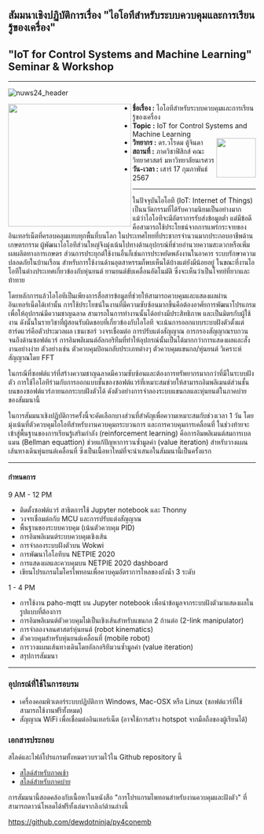 ## สัมมนาเชิงปฏิบัติการเรื่อง "ไอโอทีสำหรับระบบควบคุมและการเรียนรู้ของเครื่อง"
## "IoT for Control Systems and Machine Learning" Seminar & Workshop

<hr>
<p />  
  
![nuws24_header](https://github.com/dewdotninja/nuws24/assets/37393409/b0b329c4-789a-466b-9406-483445eeb6e3)

<img align=left src="https://i.imgur.com/CzEUVpd.jpg" width=250 /> 
<ul>
  <li /><b>ชื่อเรื่อง :</b> ไอโอทีสำหรับระบบควบคุมและการเรียนรู้ของเครื่อง 
  <li /><b>Topic :</b> IoT for Control Systems and Machine Learning   
  <li /><b>วิทยากร :</b> ดร.วโรดม ตู้จินดา <img align=right src="https://github.com/dewdotninja/nuws24/assets/37393409/90b6909b-3dc3-4212-82be-ac7d07ae1261" width=80 />
  <li /><b>สถานที่ :</b> ภาควิชาฟิสิกส์ คณะวิทยาศาสตร์ มหาวิทยาลัยนเรศวร
  <li /><b>วัน-เวลา :</b> เสาร์ 17 กุมภาพันธ์ 2567
</ul>
<hr>

ในปัจจุบันไอโอที (IoT: Internet of Things) เป็นนวัตกรรมที่ได้รับความนิยมเป็นอย่างมาก แม้ว่าไอโอทีจะมีอัตราการรับส่งข้อมูลต่ำ แต่มีข้อดีคือสามารถใช้ประโยชน์จากการแพร่กระจายของอินเทอร์เน็ตที่ครอบคลุมแทบทุกพื้นที่บนโลก ในประเทศไทยที่ประชากรจำนวนมากประกอบอาชีพด้านเกษตรกรรม ผู้พัฒนาไอโอทีส่วนใหญ่จึงมุ่งเน้นไปทางด้านอุปกรณ์ที่ช่วยอำนวยความสะดวกหรือเพิ่มผลผลิตทางการเกษตร ส่วนการประยุกต์ใช้งานอื่นก็เช่นการประหยัดพลังงานในอาคาร ระบบรักษาความปลอดภัยในบ้านเรือน สำหรับการใช้งานด้านอุตสาหรรมก็พบเห็นได้บ้างแต่ยังมีน้อยอยู่ ในขณะที่งานไอโอทีในต่างประเทศเกี่ยวข้องกับหุ่นยนต์ ยานยนต์ขับเคลื่อนอัตโนมัติ ซึ่งจะเห็นว่าเป็นโจทย์ที่ยากและท้าทาย

โดยหลักการแล้วไอโอทีเป็นเพียงการสื่อสารข้อมูลที่ช่วยให้สามารถควบคุมและแสดงผลผ่านอินเทอร์เน็ตได้เท่านั้น การใช้ประโยชน์ในงานที่มีความซับซ้อนมากขึ้นคือต้องอาศัยการพัฒนาโปรแกรมเพื่อให้อุปกรณ์มีความชาญฉลาด สามารถในการทำงานนั้นได้อย่างมีประสิทธิภาพ และเป็นมิตรกับผู้ใช้งาน ดังนั้นในรายวิชาที่ผู้สอนรับผิดชอบที่เกี่ยวข้องกับไอโอที จะเน้นการออกแบบระบบฝังตัวตั้งแต่ฮาร์ดแวร์คือตัวประมวลผล เซนเซอร์ วงจรเชื่อมต่อ การปรับแต่งสัญญาณ การกรองสัญญาณรบกวน จนถึงด้านซอฟต์แวร์ การอิมพลิเมนต์อัลกอริทึมที่ทำให้อุปกรณ์นั้นเป็นได้มากกว่าการแสดงผลและสั่งงานอย่างง่าย ตัวอย่างเช่น ตัวควบคุมป้อนกลับประเภทต่างๆ ตัวควบคุมแขนกล/หุ่นยนต์ วิเคราะห์สัญญาณโดย FFT 

ในกรณีที่ซอฟต์แวร์ที่สร้างความชาญฉลาดมีความซับซ้อนและต้องการทรัพยากรมากกว่าที่มีในระบบฝังตัว การใช้ไอโอทีร่วมกับการออกแบบชั้นของซอฟต์แวร์ที่เหมาะสมช่วยให้สามารถอิมพลิเมนต์ส่วนชั้นบนของซอฟต์แวร์ภายนอกระบบฝังตัวได้ ดังตัวอย่างการจำลองระบบแขนกลและหุ่นยนต์ในภาคบ่ายของสัมมนานี้

ในการสัมมนาเชิงปฏิบัติการครั้งนี้จะคัดเลือกบางส่วนที่สำคัญเพื่อความเหมาะสมกับช่วงเวลา 1 วัน โดยมุ่งเน้นที่ตัวควบคุมไอโอทีสำหรับงานควบคุมกระบวนการ และการควบคุมการเคลื่อนที่ ในช่วงท้ายจะเข้าสู่พื้นฐานของการเรียนรู้เสริมกำลัง (reinforcement learning) คือการอิมพลิเมนต์สมการเบลแมน (Bellman equattion) ช่วยแก้ปัญหาการวนซ้ำมูลค่า (value iteration) สำหรับวางแผนเส้นทางเดินหุ่นยนต์เคลื่อนที่ ซึ่งเป็นเนื้อหาใหม่ที่จะนำเสนอในสัมมนานี้เป็นครั้งแรก

<hr>

#### กำหนดการ

9 AM - 12 PM

<ul>
<li />ติดตั้งซอฟต์แวร์ สาธิตการใช้ Jupyter notebook และ Thonny
<li />วงจรเชื่อมต่อกับ MCU และการปรับแต่งสัญญาณ 
<li />พื้นฐานของระบบควบคุม (เน้นตัวควบคุม PID)
<li />การอิมพลิเมนต์ระบบควบคุมเชิงเส้น
<li />การจำลองระบบฝังตัวบน Wokwi
<li />การพัฒนาไอโอทีบน NETPIE 2020
<li />การแสดงผลและควบคุมบน NETPIE 2020 dashboard
<li />เขียนโปรแกรมไมโครไพทอนเพื่อควบคุมอัตราการไหลของถังน้ำ 3 ระดับ 
</ul>

1 - 4 PM

<ul>
<li />การใช้งาน paho-mqtt บน Jupyter notebook เพื่อนำข้อมูลจากระบบฝังตัวมาแสดงผลในรูปแบบที่ต้องการ
<li />การอิมพลิเมนต์ตัวควบคุมไม่เป็นเชิงเส้นสำหรับแขนกล 2 ก้านต่อ (2-link manipulator)
<li />การจำลองจลนศาสตร์หุ่นยนต์ (robot kinematics)
<li />ตัวควบคุมสำหรับหุ่นยนต์เคลื่อนที่ (mobile robot)
<li />การวางแผนเส้นทางเดินโดยอัลกอริทึมวนซ้ำมุูลค่า (value iteration)
<li />สรุปการสัมมนา
</ul>

<hr>

### อุปกรณ์ที่ใช้ในการอบรม

<ul>
  <li />เครื่องคอมพิวเตอร์ระบบปฏิบัติการ Windows, Mac-OSX หรือ Linux (ซอฟต์แวร์ที่ใช้สามารถใช้งานฟรีทั้งหมด)
  <li />สัญญาณ WiFi เพื่อเชื่อมต่ออินเทอร์เน็ต (อาจใช้การสร้าง hotspot จากมือถือของผู้เรียนได้)
</ul>

### เอกสารประกอบ

สไลด์และไฟล์โปรแกรมทั้งหมดรวบรวมไว้ใน Github repository นี้
<ul>
  <li /><a href="https://github.com/dewdotninja/nuws24/blob/main/slides/nuws24A.pdf">สไลด์สำหรับภาคเช้า</a>
  <li /><a href="https://github.com/dewdotninja/nuws24/blob/main/slides/nuws24B.pdf">สไลด์สำหรับภาคบ่าย</a>  
</ul>

การสัมมนานี้สอดคล้องกับเนื้อหาในหนังสือ "การโปรแกรมไพทอนสำหรับงานควบคุมและฝังตัว" ที่สามารถดาวน์โหลดได้ฟรีทั้งเล่มจากลิงก์ด้านล่างนี้

https://github.com/dewdotninja/py4conemb 
